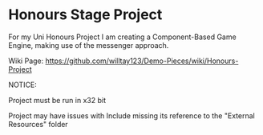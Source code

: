 # Honours Stage Project
  
For my Uni Honours Project I am creating a Component-Based Game Engine, making use of the messenger approach.
  
Wiki Page: https://github.com/willtay123/Demo-Pieces/wiki/Honours-Project

NOTICE:
  
Project must be run in x32 bit
  
Project may have issues with Include missing its reference to the "External Resources" folder